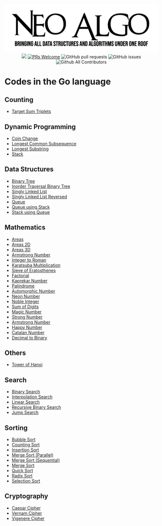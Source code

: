 <p align="center">
    <img src="../img/neo_algo.png"><br>
    <img src="https://img.shields.io/github/license/tesseractcoding/neoalgo?style=flat">
    <a href="http://makeapullrequest.com" target="_blank"><img src="https://img.shields.io/badge/PRs-welcome-brightgreen.svg?style=flat" alt="PRs Welcome"></a>
    <img alt="GitHub pull requests" src="https://img.shields.io/github/issues-pr/tesseractcoding/neoalgo">
    <img alt="GitHub issues" src="https://img.shields.io/github/issues/tesseractcoding/neoalgo">
    <img alt="Github All Contributors" src="https://img.shields.io/github/all-contributors/tesseractcoding/neoalgo">
</p>

# Codes in the Go language
## Counting
- [Target Sum Triplets](cp/target_sum_triplets)

## Dynamic Programming
- [Coin Change](dp/coin_change)
- [Longest Common Subsequence](dp/longest_common_subsequence)
- [Longest Substring](dp/longest_substring)
- [Stack](dp/stack)

## Data Structures
- [Binary Tree](ds/binary_tree)
- [Inorder Traversal Binary Tree](ds/binary_tree/inorder_traversal_binary_tree)
- [Singly Linked List](ds/linked_list/singly_linked_list)
- [Singly Linked List Reversed](ds/linked_list/singly_linked_list_reversed)
- [Queue](ds/queue)
- [Queue using Stack](ds/queue/queue_using_stack)
- [Stack using Queue](ds/stack/stack_using_queue)

## Mathematics
- [Areas](math/areas)
- [Areas 2D](math/areas/2D)
- [Areas 3D](math/areas/3D)
- [Armstrong Number](math/armstrong_number)
- [Integer to Roman](math/integer_to_roman)
- [Karatsuba Multiplication](math/karatsuba_multiplication)
- [Sieve of Eratosthenes](math/sieve_of_eratosthenes)
- [Factorial](math/factorial)
- [Kaprekar Number](math/Kaprekar_Number/kaprekarnumber.go)
- [Palindrome](math/palindrome)
- [Automorphic Number](math/Automorphic_Number/automorphicnumber.go)
- [Neon Number](math/Neon_Number)
- [Noble Integer](math/Noble_Integer)
- [Sum of Digits](math/Sum_of_digits)
- [Magic Number](math/Magic_Number.go)
- [Strong Number](math/Strong_Number)
- [Armstrong Number](math/Armstrong_Number)
- [Happy Number](math/Happy_Number)
- [Catalan Number](math/Catalan_Number)
- [Decimal to Binary](math/Decimal_to_Binary)

## Others
- [Tower of Hanoi](other/tower_of_hanoi)

## Search
- [Binary Search](search/binary_search)
- [Interpolation Search](search/interpolation_search)
- [Linear Search](search/linear_search)
- [Recursive Binary Search](search/Binary_Recursive_Search)
- [Jump Search](search/Jump_Search)

## Sorting
- [Bubble Sort](sort/bubble_sort)
- [Counting Sort](sort/counting_sort)
- [Insertion Sort](sort/insertion_sort)
- [Merge Sort (Parallel)](sort/merge_parallel_sort)
- [Merge Sort (Sequential)](sort/merge_sequential_sort)
- [Merge Sort](sort/merge_sort)
- [Quick Sort](sort/quick_sort)
- [Radix Sort](sort/radix_sort)
- [Selection Sort](sort/selection_sort)

## Cryptography
- [Caesar Cipher](cryptography/Caesar_Cipher.go)
- [Vernam Cipher](cryptography/Vernam_Cipher)
- [Vigenere Cipher](cryptography/Vigenere_Cipher)

